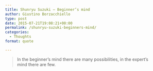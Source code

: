 ```yaml
---
title: Shunryu Suzuki – Beginner’s mind
author: Giustino Borzacchiello
type: post
date: 2015-07-21T19:08:21+00:00
permalink: /shunryu-suzuki-beginners-mind/
categories:
  - Thoughts
format: quote

---
```

> In the beginner&#8217;s mind there are many possibilities, in the expert&#8217;s mind there are few.
